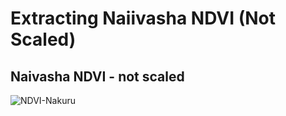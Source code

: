 # Extracting Naiivasha NDVI (Not Scaled)

## Naivasha NDVI - not scaled

![NDVI-Nakuru](https://github.com/Lorraine254/NDVI-Extraction/assets/100379159/570012fb-60af-4065-a13e-698d111fe8c8)

